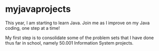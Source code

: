 # myjavaprojects

This year, I am starting to learn Java. Join me as I improve on my Java coding, one step at a time!

My first step is to consolidate some of the problem sets that I have done thus far in school, namely 50.001 Information System projects. 
